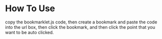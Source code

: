 # How To Use
copy the bookmarklet.js code, then create a bookmark and paste the code into the url box, then click the bookmark, and then click the point that you want to be auto clicked.
